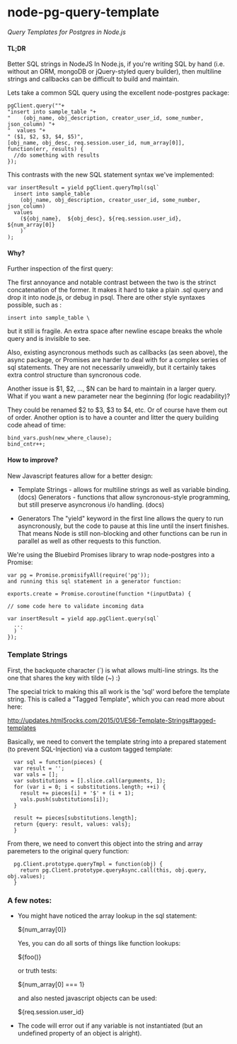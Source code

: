 # node-pg-query-template

*Query Templates for Postgres in Node.js*

#### TL;DR

Better SQL strings in NodeJS
In Node.js, if you're writing SQL by hand (i.e. without an ORM, mongoDB or jQuery-styled query builder), then multiline strings and callbacks can be difficult to build and maintain.

Lets take a common SQL query using the excellent node-postgres package:

```
pgClient.query(""+
"insert into sample_table "+
"    (obj_name, obj_description, creator_user_id, some_number, json_column) "+
"  values "+
" ($1, $2, $3, $4, $5)",
[obj_name, obj_desc, req.session.user_id, num_array[0]],
function(err, results) {
  //do something with results
});
```

This contrasts with the new SQL statement syntax we've implemented:

```
var insertResult = yield pgClient.queryTmpl(sql`
  insert into sample_table
    (obj_name, obj_description, creator_user_id, some_number, json_column)
  values
    (${obj_name},  ${obj_desc}, ${req.session.user_id}, ${num_array[0]}
    )`
);
```

#### Why?

Further inspection of the first query:

The first annoyance and notable contrast between the two is the strinct concatenation of the former. It makes it hard to take a plain .sql query and drop it into node.js, or debug in psql. There are other style syntaxes possible, such as :

```
insert into sample_table \
```

but it still is fragile. An extra space after newline escape breaks the whole query and is invisible to see.

Also, existing asyncronous methods such as callbacks (as seen above), the async package, or Promises are harder to deal with for a complex series of sql statements. They are not necessarily unweidly, but it certainly takes extra control structure than syncronous code.

Another issue is $1, $2, ..., $N can be hard to maintain in a larger query. What if you want a new parameter near the beginning (for logic readability)?

They could be renamed $2 to $3, $3 to $4, etc. Or of course have them out of order. Another option is to have a counter and litter the query building code ahead of time:

```
bind_vars.push(new_where_clause);
bind_cntr++;
```

#### How to improve?

New Javascript features allow for a better design:

- Template Strings - allows for multiline strings as well as variable binding. (docs)
Generators - functions that allow syncronous-style programming, but still preserve asyncronous i/o handling. (docs)

- Generators
The "yield" keyword in the first line allows the query to run asyncronously, but the code to pause at this line until the insert finishes. That means Node is still non-blocking and other functions can be run in parallel as well as other requests to this function.

We're using the Bluebird Promises library to wrap node-postgres into a Promise:

```
var pg = Promise.promisifyAll(require('pg'));
and running this sql statement in a generator function:

exports.create = Promise.coroutine(function *(inputData) {

// some code here to validate incoming data

var insertResult = yield app.pgClient.query(sql`
  ...
  ) `
});

```

### Template Strings
First, the backquote character (`) is what allows multi-line strings. Its the one that shares the key with tilde (~) :}

The special trick to making this all work is the 'sql' word before the template string. This is called a "Tagged Template", which you can read more about here:

http://updates.html5rocks.com/2015/01/ES6-Template-Strings#tagged-templates

Basically, we need to convert the template string into a prepared statement (to prevent SQL-Injection) via a custom tagged template:

```
  var sql = function(pieces) {
  var result = '';
  var vals = [];
  var substitutions = [].slice.call(arguments, 1);  
  for (var i = 0; i < substitutions.length; ++i) {
    result += pieces[i] + '$' + (i + 1);
    vals.push(substitutions[i]);
  }

  result += pieces[substitutions.length];
  return {query: result, values: vals};
  }
```
  
From there, we need to convert this object into the string and array paremeters to the original query function:

```
  pg.Client.prototype.queryTmpl = function(obj) {
    return pg.Client.prototype.queryAsync.call(this, obj.query, obj.values);
  }
```
 

### A few notes:
-  You might have noticed the array lookup in the sql statement:

    ${num_array[0]}
    
    Yes, you can do all sorts of things like function lookups:
    
    ${foo()}
    
    or truth tests:
    
    ${num_array[0] === 1}
    
    and also nested javascript objects can be used:
    
    ${req.session.user_id}

- The code will error out if any variable is not instantiated (but an undefined property of an object is alright).

